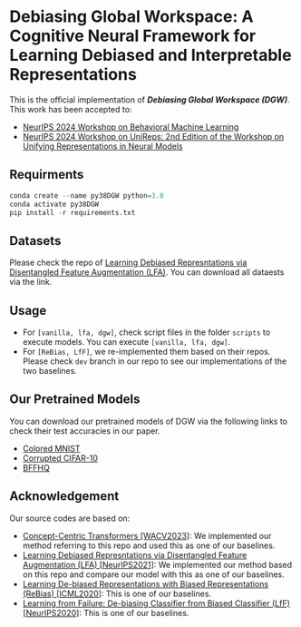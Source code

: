 # Debiasing Global Workspace: A Cognitive Neural Framework for Learning Debiased and Interpretable Representations

This is the official implementation of ***Debiasing Global Workspace (DGW)***.
This work has been accepted to:
- [NeurIPS 2024 Workshop on Behavioral Machine Learning](https://openreview.net/forum?id=obiwUsWlki#discussion)
- [NeurIPS 2024 Workshop on UniReps: 2nd Edition of the Workshop on Unifying Representations in Neural Models](https://openreview.net/forum?id=obiwUsWlki#discussion)


## Requirments

```python
conda create --name py38DGW python=3.8
conda activate py38DGW
pip install -r requirements.txt
```

## Datasets

Please check the repo
of [Learning Debiased Represntations via Disentangled Feature Augmentation (LFA)](https://github.com/kakaoenterprise/Learning-Debiased-Disentangled).
You can download all dataests via the link.

## Usage

- For ```[vanilla, lfa, dgw]```, check script files in the folder ```scripts``` to execute models.
You can execute ```[vanilla, lfa, dgw]```.
- For ```[ReBias, LfF]```, we re-implemented them based on their repos. Please check ```dev``` branch in our repo to see our implementations of the two baselines.

## Our Pretrained Models

You can download our pretrained models of DGW via the following links to check their test accuracies in our paper.

- [Colored MNIST](https://www.dropbox.com/scl/fo/facnuc58ird1tjwpf89u9/h?rlkey=tcr7v7ceuofqjhdeplutg4j7u&dl=0)
- [Corrupted CIFAR-10](https://www.dropbox.com/scl/fo/8md77wo1dpa1olrnqiwp8/h?rlkey=t4qugp13dtfty2yzbcnc3v0qa&dl=0)
- [BFFHQ](https://www.dropbox.com/scl/fo/psapn37flcy8e37gtn0hk/h?rlkey=im8gtvhqt1adux017l68h77oq&dl=0)

## Acknowledgement
Our source codes are based on:
- [Concept-Centric Transformers [WACV2023]](https://github.com/jyhong0304/concept_centric_transformers): We implemented our method referring to this repo and used this as one of our baselines.
- [Learning Debiased Represntations via Disentangled Feature Augmentation (LFA) [NeurIPS2021]](https://github.com/kakaoenterprise/Learning-Debiased-Disentangled): We implemented our method based on this repo and compare our model with this as one of our baselines. 
- [Learning De-biased Representations with Biased Representations (ReBias) [ICML2020]](https://github.com/clovaai/rebias): This is one of our baselines.
- [Learning from Failure: De-biasing Classifier from Biased Classifier (LfF) [NeurIPS2020]](https://github.com/alinlab/LfF): This is one of our baselines.

